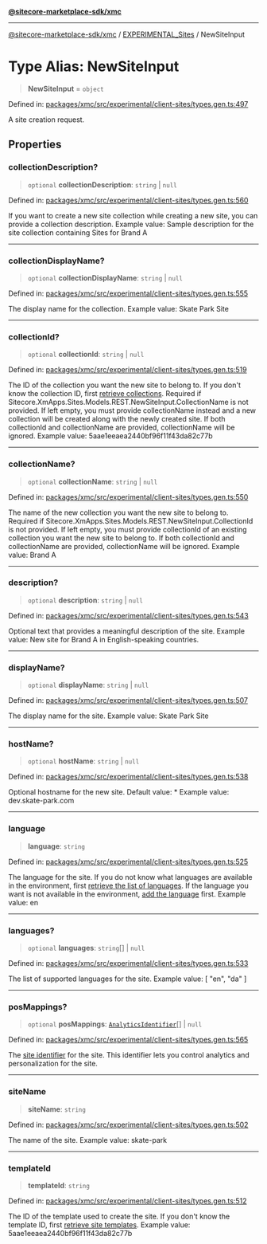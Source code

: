 [**@sitecore-marketplace-sdk/xmc**](../../../../README.md)

***

[@sitecore-marketplace-sdk/xmc](../../../../README.md) / [EXPERIMENTAL\_Sites](../README.md) / NewSiteInput

# Type Alias: NewSiteInput

> **NewSiteInput** = `object`

Defined in: [packages/xmc/src/experimental/client-sites/types.gen.ts:497](https://github.com/Sitecore/marketplace-sdk/blob/main/packages/xmc/src/experimental/client-sites/types.gen.ts#L497)

A site creation request.

## Properties

### collectionDescription?

> `optional` **collectionDescription**: `string` \| `null`

Defined in: [packages/xmc/src/experimental/client-sites/types.gen.ts:560](https://github.com/Sitecore/marketplace-sdk/blob/main/packages/xmc/src/experimental/client-sites/types.gen.ts#L560)

If you want to create a new site collection while creating a new site, you can provide a collection description.
Example value: Sample description for the site collection containing Sites for Brand A

***

### collectionDisplayName?

> `optional` **collectionDisplayName**: `string` \| `null`

Defined in: [packages/xmc/src/experimental/client-sites/types.gen.ts:555](https://github.com/Sitecore/marketplace-sdk/blob/main/packages/xmc/src/experimental/client-sites/types.gen.ts#L555)

The display name for the collection.
Example value: Skate Park Site

***

### collectionId?

> `optional` **collectionId**: `string` \| `null`

Defined in: [packages/xmc/src/experimental/client-sites/types.gen.ts:519](https://github.com/Sitecore/marketplace-sdk/blob/main/packages/xmc/src/experimental/client-sites/types.gen.ts#L519)

The ID of the collection you want the new site to belong to. If you don't know the collection ID, first [retrieve collections](#tag/Collections/operation/Get).
Required if Sitecore.XmApps.Sites.Models.REST.NewSiteInput.CollectionName is not provided. If left empty, you must provide collectionName instead and a new collection will be created along with the newly created site.
If both collectionId and collectionName are provided, collectionName will be ignored.
Example value: 5aae1eeaea2440bf96f11f43da82c77b

***

### collectionName?

> `optional` **collectionName**: `string` \| `null`

Defined in: [packages/xmc/src/experimental/client-sites/types.gen.ts:550](https://github.com/Sitecore/marketplace-sdk/blob/main/packages/xmc/src/experimental/client-sites/types.gen.ts#L550)

The name of the new collection you want the new site to belong to.
Required if Sitecore.XmApps.Sites.Models.REST.NewSiteInput.CollectionId is not provided. If left empty, you must provide collectionId of an existing collection you want the new site to belong to.
If both collectionId and collectionName are provided, collectionName will be ignored.
Example value: Brand A

***

### description?

> `optional` **description**: `string` \| `null`

Defined in: [packages/xmc/src/experimental/client-sites/types.gen.ts:543](https://github.com/Sitecore/marketplace-sdk/blob/main/packages/xmc/src/experimental/client-sites/types.gen.ts#L543)

Optional text that provides a meaningful description of the site.
Example value: New site for Brand A in English-speaking countries.

***

### displayName?

> `optional` **displayName**: `string` \| `null`

Defined in: [packages/xmc/src/experimental/client-sites/types.gen.ts:507](https://github.com/Sitecore/marketplace-sdk/blob/main/packages/xmc/src/experimental/client-sites/types.gen.ts#L507)

The display name for the site.
Example value: Skate Park Site

***

### hostName?

> `optional` **hostName**: `string` \| `null`

Defined in: [packages/xmc/src/experimental/client-sites/types.gen.ts:538](https://github.com/Sitecore/marketplace-sdk/blob/main/packages/xmc/src/experimental/client-sites/types.gen.ts#L538)

Optional hostname for the new site. Default value: *
Example value: dev.skate-park.com

***

### language

> **language**: `string`

Defined in: [packages/xmc/src/experimental/client-sites/types.gen.ts:525](https://github.com/Sitecore/marketplace-sdk/blob/main/packages/xmc/src/experimental/client-sites/types.gen.ts#L525)

The language for the site. If you do not know what languages are available in the environment, first [retrieve the list of languages](#tag/Languages/operation/Get).
If the language you want is not available in the environment, [add the language](#tag/Languages/operation/Create) first.
Example value: en

***

### languages?

> `optional` **languages**: `string`[] \| `null`

Defined in: [packages/xmc/src/experimental/client-sites/types.gen.ts:533](https://github.com/Sitecore/marketplace-sdk/blob/main/packages/xmc/src/experimental/client-sites/types.gen.ts#L533)

The list of supported languages for the site.
Example value: [
"en",
"da"
]

***

### posMappings?

> `optional` **posMappings**: [`AnalyticsIdentifier`](AnalyticsIdentifier.md)[] \| `null`

Defined in: [packages/xmc/src/experimental/client-sites/types.gen.ts:565](https://github.com/Sitecore/marketplace-sdk/blob/main/packages/xmc/src/experimental/client-sites/types.gen.ts#L565)

The [site identifier](https://doc.sitecore.com/xmc/en/users/xm-cloud/manage-personalization-and-analytics-for-sites.html) for the site.
This identifier lets you control analytics and personalization for the site.

***

### siteName

> **siteName**: `string`

Defined in: [packages/xmc/src/experimental/client-sites/types.gen.ts:502](https://github.com/Sitecore/marketplace-sdk/blob/main/packages/xmc/src/experimental/client-sites/types.gen.ts#L502)

The name of the site.
Example value: skate-park

***

### templateId

> **templateId**: `string`

Defined in: [packages/xmc/src/experimental/client-sites/types.gen.ts:512](https://github.com/Sitecore/marketplace-sdk/blob/main/packages/xmc/src/experimental/client-sites/types.gen.ts#L512)

The ID of the template used to create the site. If you don't know the template ID, first [retrieve site templates](#tag/Sites/operation/GetTemplates).
Example value: 5aae1eeaea2440bf96f11f43da82c77b

